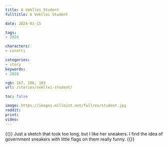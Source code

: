 ```yaml
---
title: A Vekllei Student
fulltitle: A Vekllei Student

date: 2024-01-15

tags:
- 2024

characters:
- coretti

categories:
- story
keywords:
- 2024

rgb: 167, 106, 103
url: /stories/vekllei-student/

toc: false

image: https://images.millmint.net/fullres/student.jpg
reddit:
print:
video:
---
```

{{<note caption>}}
Just a sketch that took too long, but I like her sneakers. I find the idea of government sneakers with little flags on them really funny.
{{</note>}}